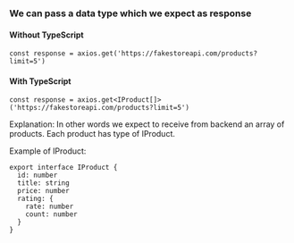 ### We can pass a data type which we expect as response

#### Without TypeScript
```const response = axios.get('https://fakestoreapi.com/products?limit=5')```

#### With TypeScript
```const response = axios.get<IProduct[]>('https://fakestoreapi.com/products?limit=5')```

Explanation: In other words we expect to receive from backend an array of products. Each product
has type of IProduct.

Example of IProduct:
```
export interface IProduct {
  id: number
  title: string
  price: number
  rating: {
    rate: number
    count: number
  }
}
```